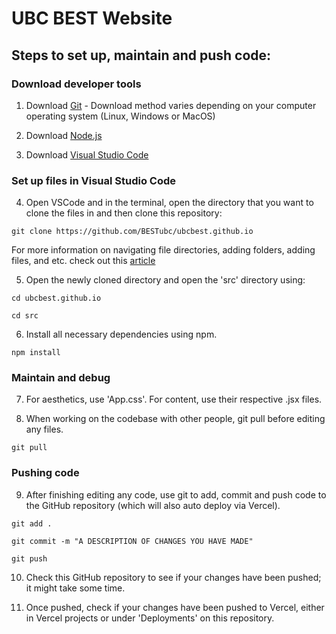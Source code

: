 # UBC BEST Website

## Steps to set up, maintain and push code:

### Download developer tools

1. Download [Git](https://git-scm.com/downloads/) - Download method varies depending on your computer operating system (Linux, Windows or MacOS)

2. Download [Node.js](https://nodejs.org/en/download)

3. Download [Visual Studio Code](https://code.visualstudio.com/Download)

### Set up files in Visual Studio Code

4. Open VSCode and in the terminal, open the directory that you want to clone the files in and then clone this repository:

`git clone https://github.com/BESTubc/ubcbest.github.io`

For more information on navigating file directories, adding folders, adding files, and etc. check out this [article](https://gomakethings.com/navigating-the-file-system-with-terminal/#:~:text=Type%20the%20cd%20command%2C%20followed,you%20want%20to%20navigate%20to.&text=Paths%20are%20relative%20to%20the,the%20currently%20logged%20in%20user.)

5. Open the newly cloned directory and open the 'src' directory using:

`cd ubcbest.github.io`

`cd src`

6. Install all necessary dependencies using npm.

`npm install`

### Maintain and debug

7. For aesthetics, use 'App.css'. For content, use their respective .jsx files.

8. When working on the codebase with other people, git pull before editing any files.

`git pull`

### Pushing code

9. After finishing editing any code, use git to add, commit and push code to the GitHub repository (which will also auto deploy via Vercel).

`git add .`

`git commit -m "A DESCRIPTION OF CHANGES YOU HAVE MADE"`

`git push`

10. Check this GitHub repository to see if your changes have been pushed; it might take some time.

11. Once pushed, check if your changes have been pushed to Vercel, either in Vercel projects or under 'Deployments' on this repository.
